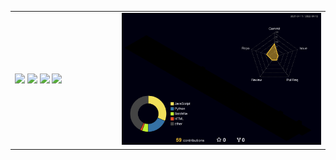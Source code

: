 <table>
  <tr>
    <td width="34%">
      <img src="https://github-readme-stats.vercel.app/api?username=gemini910610&count_private=true&show_icons=true&theme=midnight-purple">
      <img src="https://github-readme-stats.vercel.app/api/pin/?username=gemini910610&repo=bitmap&theme=midnight-purple">
      <img src="https://github-readme-stats.vercel.app/api/pin/?username=gemini910610&repo=django-tool-python&theme=midnight-purple">
      <img src="https://github-readme-stats.vercel.app/api/pin/?username=gemini910610&repo=sao&theme=midnight-purple">
    </td>
    <td width="66%">
      <img src="profile-3d-contrib/profile-night-rainbow.svg">
    </td>
  </tr>
</table>
<!--<p align="center">
  <img src="https://metrics.lecoq.io/gemini910610?achievements=1&achievements.threshold=X&achievements.secrets=true&achievements.display=compact">
</p>-->
